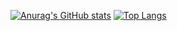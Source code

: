 [![Anurag's GitHub stats](https://github-readme-stats.vercel.app/api?username=beijixiaohu)](https://github.com/anuraghazra/github-readme-stats)
[![Top Langs](https://github-readme-stats.vercel.app/api/top-langs/?username=beijixiaohu)](https://github.com/anuraghazra/github-readme-stats)
